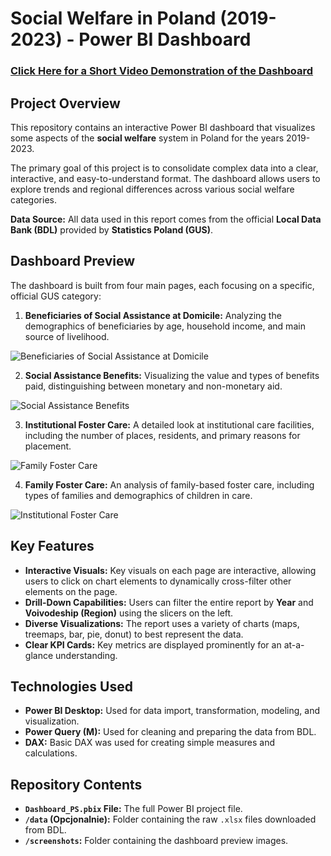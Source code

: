 # Social Welfare in Poland (2019-2023) - Power BI Dashboard

### [Click Here for a Short Video Demonstration of the Dashboard](https://youtu.be/PZGjMecnpD4)

## Project Overview

This repository contains an interactive Power BI dashboard that visualizes some aspects of the **social welfare** system in Poland for the years 2019-2023.

The primary goal of this project is to consolidate complex data into a clear, interactive, and easy-to-understand format. The dashboard allows users to explore trends and regional differences across various social welfare categories.

**Data Source:** All data used in this report comes from the official **Local Data Bank (BDL)** provided by **Statistics Poland (GUS)**.

## Dashboard Preview

The dashboard is built from four main pages, each focusing on a specific, official GUS category:

1.  **Beneficiaries of Social Assistance at Domicile:** Analyzing the demographics of beneficiaries by age, household income, and main source of livelihood.

  ![Beneficiaries of Social Assistance at Domicile](https://github.com/user-attachments/assets/8df6c51a-41b7-4ee3-b69e-e7af09749d80)

2.  **Social Assistance Benefits:** Visualizing the value and types of benefits paid, distinguishing between monetary and non-monetary aid.

![Social Assistance Benefits](https://github.com/user-attachments/assets/9ae3bd0a-923f-486c-bb86-79a840fd8881)
   
3.  **Institutional Foster Care:** A detailed look at institutional care facilities, including the number of places, residents, and primary reasons for placement.

![Family Foster Care](https://github.com/user-attachments/assets/d6f42428-3790-4a3a-92b5-c2e318fd3195)

4.  **Family Foster Care:** An analysis of family-based foster care, including types of families and demographics of children in care.

![Institutional Foster Care](https://github.com/user-attachments/assets/17a2308c-2e49-4016-b972-68a341f4d317)


## Key Features

* **Interactive Visuals:** Key visuals on each page are interactive, allowing users to click on chart elements to dynamically cross-filter other elements on the page.
* **Drill-Down Capabilities:** Users can filter the entire report by **Year** and **Voivodeship (Region)** using the slicers on the left.
* **Diverse Visualizations:** The report uses a variety of charts (maps, treemaps, bar, pie, donut) to best represent the data.
* **Clear KPI Cards:** Key metrics are displayed prominently for an at-a-glance understanding.

## Technologies Used

* **Power BI Desktop:** Used for data import, transformation, modeling, and visualization.
* **Power Query (M):** Used for cleaning and preparing the data from BDL.
* **DAX:** Basic DAX was used for creating simple measures and calculations.

## Repository Contents

* **`Dashboard_PS.pbix` File:** The full Power BI project file.
* **`/data` (Opcjonalnie):** Folder containing the raw `.xlsx` files downloaded from BDL.
* **`/screenshots`:** Folder containing the dashboard preview images.

